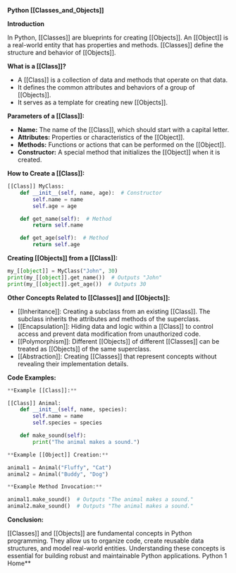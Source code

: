 **Python [[Classes_and_Objects]]**

**Introduction**

In Python, [[Classes]] are blueprints for creating [[Objects]]. An [[Object]] is a real-world entity that has properties and methods. [[Classes]] define the structure and behavior of [[Objects]].

**What is a [[Class]]?**

* A [[Class]] is a collection of data and methods that operate on that data.
* It defines the common attributes and behaviors of a group of [[Objects]].
* It serves as a template for creating new [[Objects]].

**Parameters of a [[Class]]:**

* **Name:** The name of the [[Class]], which should start with a capital letter.
* **Attributes:** Properties or characteristics of the [[Object]].
* **Methods:** Functions or actions that can be performed on the [[Object]].
* **Constructor:** A special method that initializes the [[Object]] when it is created.

**How to Create a [[Class]]:**

```python
[[Class]] MyClass:
    def __init__(self, name, age):  # Constructor
        self.name = name
        self.age = age

    def get_name(self):  # Method
        return self.name

    def get_age(self):  # Method
        return self.age
```

**Creating [[Objects]] from a [[Class]]:**

```python
my_[[object]] = MyClass("John", 30)
print(my_[[object]].get_name())  # Outputs "John"
print(my_[[object]].get_age())  # Outputs 30
```

**Other Concepts Related to [[Classes]] and [[Objects]]:**

* [[Inheritance]]: Creating a subclass from an existing [[Class]]. The subclass inherits the attributes and methods of the superclass.
* [[Encapsulation]]: Hiding data and logic within a [[Class]] to control access and prevent data modification from unauthorized code.
* [[Polymorphism]]: Different [[Objects]] of different [[Classes]] can be treated as [[Objects]] of the same superclass.
* [[Abstraction]]: Creating [[Classes]] that represent concepts without revealing their implementation details.

**Code Examples:**

```python
**Example [[Class]]:**

[[Class]] Animal:
    def __init__(self, name, species):
        self.name = name
        self.species = species

    def make_sound(self):
        print("The animal makes a sound.")

**Example [[Object]] Creation:**

animal1 = Animal("Fluffy", "Cat")
animal2 = Animal("Buddy", "Dog")

**Example Method Invocation:**

animal1.make_sound()  # Outputs "The animal makes a sound."
animal2.make_sound()  # Outputs "The animal makes a sound."
```

**Conclusion:**

[[Classes]] and [[Objects]] are fundamental concepts in Python programming. They allow us to organize code, create reusable data structures, and model real-world entities. Understanding these concepts is essential for building robust and maintainable Python applications.
Python 1 Home**
